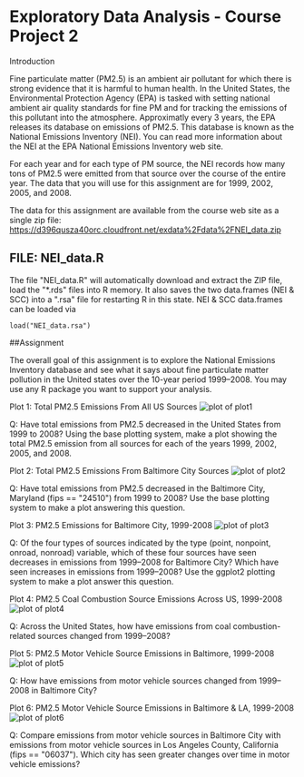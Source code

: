 Exploratory Data Analysis - Course Project 2
============================================

Introduction

Fine particulate matter (PM2.5) is an ambient air pollutant for which there is strong evidence that it is harmful to human health. In the United States, the Environmental Protection Agency (EPA) is tasked with setting national ambient air quality standards for fine PM and for tracking the emissions of this pollutant into the atmosphere. Approximatly every 3 years, the EPA releases its database on emissions of PM2.5. This database is known as the National Emissions Inventory (NEI). You can read more information about the NEI at the EPA National Emissions Inventory web site.

For each year and for each type of PM source, the NEI records how many tons of PM2.5 were emitted from that source over the course of the entire year. The data that you will use for this assignment are for 1999, 2002, 2005, and 2008.

The data for this assignment are available from the course web site as a single zip file:
<https://d396qusza40orc.cloudfront.net/exdata%2Fdata%2FNEI_data.zip>

## FILE: NEI_data.R
The file "NEI_data.R" will automatically download and extract the ZIP file, load the "*.rds" files into R memory. It also saves the two data.frames (NEI & SCC) into a ".rsa" file for restarting R in this state. NEI & SCC data.frames can be loaded via
```
load("NEI_data.rsa")
```

##Assignment

The overall goal of this assignment is to explore the National Emissions Inventory database and see what it says about fine particulate matter pollution in the United states over the 10-year period 1999–2008. You may use any R package you want to support your analysis.

Plot 1: Total PM2.5 Emissions From All US Sources
![plot of plot1](plot1.png) 

Q: Have total emissions from PM2.5 decreased in the United States from 1999 to 2008? Using the base plotting system, make a plot showing the total PM2.5 emission from all sources for each of the years 1999, 2002, 2005, and 2008.

Plot 2: Total PM2.5 Emissions From Baltimore City Sources
![plot of plot2](plot2.png)

Q: Have total emissions from PM2.5 decreased in the Baltimore City, Maryland (fips == "24510") from 1999 to 2008? Use the base plotting system to make a plot answering this question.

Plot 3: PM2.5 Emissions for Baltimore City, 1999-2008
![plot of plot3](plot3.png)

Q: Of the four types of sources indicated by the type (point, nonpoint, onroad, nonroad) variable, which of these four sources have seen decreases in emissions from 1999–2008 for Baltimore City? Which have seen increases in emissions from 1999–2008? Use the ggplot2 plotting system to make a plot answer this question.

Plot 4: PM2.5 Coal Combustion Source Emissions Across US, 1999-2008
![plot of plot4](plot4.png)

Q: Across the United States, how have emissions from coal combustion-related sources changed from 1999–2008?

Plot 5: PM2.5 Motor Vehicle Source Emissions in Baltimore, 1999-2008
![plot of plot5](plot5.png)

Q: How have emissions from motor vehicle sources changed from 1999–2008 in Baltimore City?

Plot 6: PM2.5 Motor Vehicle Source Emissions in Baltimore & LA, 1999-2008
![plot of plot6](plot6.png)

Q: Compare emissions from motor vehicle sources in Baltimore City with emissions from motor vehicle sources in Los Angeles County, California (fips == "06037"). Which city has seen greater changes over time in motor vehicle emissions?
